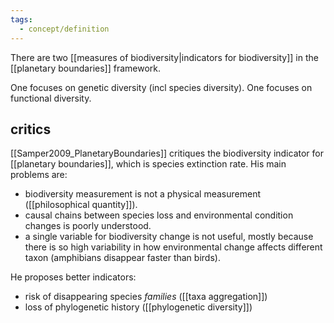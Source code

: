 ```yaml
---
tags:
  - concept/definition
---
```

There are two [[measures of biodiversity|indicators for biodiversity]] in the [[planetary boundaries]] framework.

One focuses on genetic diversity (incl species diversity).
One focuses on functional diversity.

## critics
[[Samper2009_PlanetaryBoundaries]] critiques the biodiversity indicator for [[planetary boundaries]], which is species extinction rate. His main problems are: 
- biodiversity measurement is not a physical measurement ([[philosophical quantity]]).
- causal chains between species loss and environmental condition changes is poorly understood.
- a single variable for biodiversity change is not useful, mostly because there is so high variability in how environmental change affects different taxon (amphibians disappear faster than birds).

He proposes better indicators:
- risk of disappearing species *families* ([[taxa aggregation]])
- loss of phylogenetic history ([[phylogenetic diversity]])